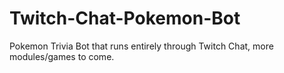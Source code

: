 # Twitch-Chat-Pokemon-Bot
Pokemon Trivia Bot that runs entirely through Twitch Chat, more modules/games to come.
